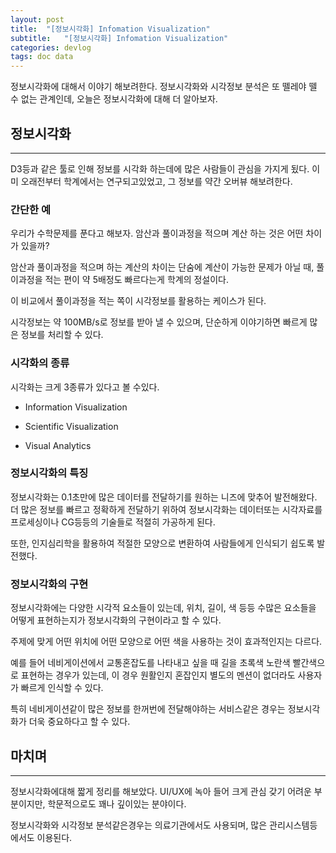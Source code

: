 ```yaml
---
layout: post
title:  "[정보시각화] Infomation Visualization"
subtitle:   "[정보시각화] Infomation Visualization"
categories: devlog
tags: doc data
---
```


정보시각화에 대해서 이야기 해보려한다. 정보시각화와 시각정보 분석은 또 뗄레야 뗄 수 없는 관계인데, 오늘은 정보시각화에 대해 더 알아보자.

## 정보시각화

---

D3등과 같은 툴로 인해 정보를 시각화 하는데에 많은 사람들이 관심을 가지게 됬다. 이미 오래전부터 학계에서는 연구되고있었고, 그 정보를 약간 오버뷰 해보려한다.

### 간단한 예

우리가 수학문제를 푼다고 해보자. 암산과 풀이과정을 적으며 계산 하는 것은 어떤 차이가 있을까?

암산과 풀이과정을 적으며 하는 계산의 차이는 단숨에 계산이 가능한 문제가 아닐 때, 풀이과정을 적는 편이 약 5배정도 빠르다는게 학계의 정설이다.

이 비교에서 풀이과정을 적는 쪽이 시각정보를 활용하는 케이스가 된다.

시각정보는 약 100MB/s로 정보를 받아 낼 수 있으며, 단순하게 이야기하면 빠르게 많은 정보를 처리할 수 있다.

### 시각화의 종류

시각화는 크게 3종류가 있다고 볼 수있다.

- Information Visualization

- Scientific Visualization

- Visual Analytics

<script async src="//pagead2.googlesyndication.com/pagead/js/adsbygoogle.js"></script>
<ins class="adsbygoogle"
     style="display:block; text-align:center;"
     data-ad-format="fluid"
     data-ad-layout="in-article"
     data-ad-client="ca-pub-9134477021095729"
     data-ad-slot="3873336698"></ins>
<script>
     (adsbygoogle = window.adsbygoogle || []).push({});
</script>

### 정보시각화의 특징

정보시각화는 0.1초만에 많은 데이터를 전달하기를 원하는 니즈에 맞추어 발전해왔다.  더 많은 정보를 빠르고 정확하게 전달하기 위하여 정보시각화는 데이터또는 시각자료를 프로세싱이나 CG등등의 기술들로 적절히 가공하게 된다.

또한, 인지심리학을 활용하여 적절한 모양으로 변환하여 사람들에게 인식되기 쉽도록 발전했다.

### 정보시각화의 구현

정보시각화에는 다양한 시각적 요소들이 있는데, 위치, 길이, 색 등등 수많은 요소들을 어떻게 표현하는지가 정보시각화의 구현이라고 할 수 있다.

주제에 맞게 어떤 위치에 어떤 모양으로 어떤 색을 사용하는 것이 효과적인지는 다르다.

예를 들어 네비게이션에서 교통혼잡도를 나타내고 싶을 때 길을 초록색 노란색 빨간색으로 표현하는 경우가 있는데, 이 경우 원활인지 혼잡인지 별도의 멘션이 없더라도 사용자가 빠르게 인식할 수 있다.

특히 네비게이션같이 많은 정보를 한꺼번에 전달해야하는 서비스같은 경우는 정보시각화가 더욱 중요하다고 할 수 있다.

## 마치며

---

정보시각화에대해 짧게 정리를 해보았다. UI/UX에 녹아 들어 크게 관심 갖기 어려운 부분이지만, 학문적으로도 꽤나 깊이있는 분야이다.

정보시각화와 시각정보 분석같은경우는 의료기관에서도 사용되며, 많은 관리시스템등에서도 이용된다.
